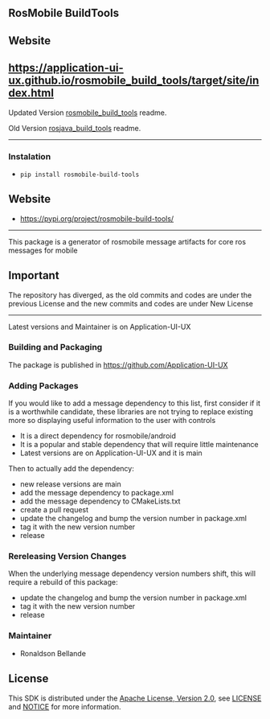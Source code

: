 ## RosMobile BuildTools

Website
--------------------------------------------------------------------------------
https://application-ui-ux.github.io/rosmobile_build_tools/target/site/index.html
--------------------------------------------------------------------------------

Updated Version [rosmobile_build_tools](https://github.com/Application-UI-UX/rosmobile_build_tools) readme.

Old Version [rosjava_build_tools](https://github.com/rosjava/rosjava_build_tools) readme.


------------------------------------------------------------------------------------------
### Instalation
- `pip install rosmobile-build-tools `

## Website
- https://pypi.org/project/rosmobile-build-tools/
-------------------------------------------------------------------------------------------


This package is a generator of rosmobile message artifacts for core ros messages for mobile

## Important
The repository has diverged, as the old commits and codes are under the previous License and
the new commits and codes are under New License

----

Latest versions and Maintainer is on Application-UI-UX

### Building and Packaging
The package is published in https://github.com/Application-UI-UX

### Adding Packages

If you would like to add a message dependency to this list, first consider if it is a worthwhile candidate, these libraries 
are not trying  to replace existing more so displaying useful information to the user with controls

* It is a direct dependency for rosmobile/android
* It is a popular and stable dependency that will require little maintenance
* Latest versions are on Application-UI-UX and it is main

Then to actually add the dependency:

* new release versions are main
* add the message dependency to package.xml
* add the message dependency to CMakeLists.txt
* create a pull request
* update the changelog and bump the version number in package.xml
* tag it with the new version number
* release

### Rereleasing Version Changes

When the underlying message dependency version numbers shift, this will
require a rebuild of this package:

* update the changelog and bump the version number in package.xml
* tag it with the new version number
* release

### Maintainer
* Ronaldson Bellande

## License
This SDK is distributed under the [Apache License, Version 2.0](https://www.apache.org/licenses/LICENSE-2.0), see [LICENSE](https://github.com/Application-UI-UX/rosmobile_build_tools/blob/master/LICENSE) and [NOTICE](https://github.com/Application-UI-UX/rosmobile_build_tools/blob/master/LICENSE) for more information.
